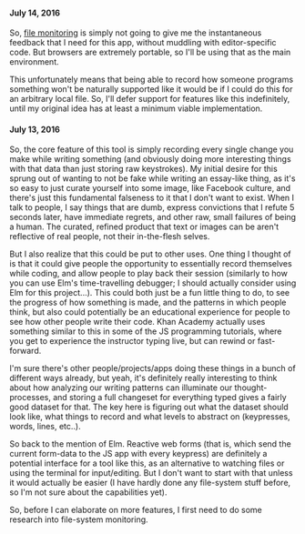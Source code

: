 #### July 14, 2016

So, [file monitoring](../diffing/FileMonitoring.md) is simply not going to give
me the instantaneous feedback that I need for this app, without muddling with
editor-specific code. But browsers are extremely portable, so I'll be using that
as the main environment.

This unfortunately means that being able to record how someone programs
something won't be naturally supported like it would be if I could do this for
an arbitrary local file. So, I'll defer support for features like this
indefinitely, until my original idea has at least a minimum viable
implementation.

#### July 13, 2016

So, the core feature of this tool is simply recording every single change you
make while writing something (and obviously doing more interesting things with
that data than just storing raw keystrokes). My initial desire for this sprung
out of wanting to not be fake while writing an essay-like thing, as it's so easy
to just curate yourself into some image, like Facebook culture, and there's just
this fundamental falseness to it that I don't want to exist. When I talk to
people, I say things that are dumb, express convictions that I refute 5 seconds
later, have immediate regrets, and other raw, small failures of being a human.
The curated, refined product that text or images can be aren't reflective of
real people, not their in-the-flesh selves.

But I also realize that this could be put to other uses. One thing I thought of
is that it could give people the opportunity to essentially record themselves
while coding, and allow people to play back their session (similarly to how you
can use Elm's time-travelling debugger; I should actually consider using Elm for
this project...). This could both just be a fun little thing to do, to see the
progress of how something is made, and the patterns in which people think, but
also could potentially be an educational experience for people to see how other
people write their code. Khan Academy actually uses something similar to this in
some of the JS programming tutorials, where you get to experience the instructor
typing live, but can rewind or fast-forward.

I'm sure there's other people/projects/apps doing these things in a bunch of
different ways already, but yeah, it's definitely really interesting to think
about how analyzing our writing patterns can illuminate our thought-processes,
and storing a full changeset for everything typed gives a fairly good dataset
for that. The key here is figuring out what the dataset should look like, what
things to record and what levels to abstract on (keypresses, words, lines,
etc..).

So back to the mention of Elm. Reactive web forms (that is, which send the
current form-data to the JS app with every keypress) are definitely a potential
interface for a tool like this, as an alternative to watching files or using the
terminal for input/editing. But I don't want to start with that unless it would
actually be easier (I have hardly done any file-system stuff before, so I'm not
sure about the capabilities yet).

So, before I can elaborate on more features, I first need to do some research
into file-system monitoring.

